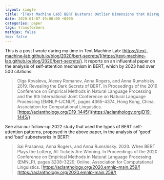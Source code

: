```yaml
---
layout: single
title: "[Text Machine Lab] BERT Busters: Outlier Dimensions that Disrupt Transformers"
date: 2020-01-07 19:00:00 +0200
categories: paper
tags: transformers 
mathjax: false
toc: false
---
```


This is a post I wrote during my time in Text Machine Lab: [https://text-machine-lab.github.io/blog/2020/bert-secrets/](https://text-machine-lab.github.io/blog/2020/bert-secrets/). It reports on an influential paper on the analysis of self-attention mechanism in BERT, which by 2023 had over 500 citations:

> Olga Kovaleva, Alexey Romanov, Anna Rogers, and Anna Rumshisky. 2019. Revealing the Dark Secrets of BERT. In Proceedings of the 2019 Conference on Empirical Methods in Natural Language Processing and the 9th International Joint Conference on Natural Language Processing (EMNLP-IJCNLP), pages 4365–4374, Hong Kong, China. Association for Computational Linguistics. [https://aclanthology.org/D19-1445/](https://aclanthology.org/D19-1445/)

See also our follow-up 2022 study that used the types of BERT self-attention patterns, proposed in the above paper, in the analysis of 'good' and 'bad' subnetworks in BERT!

> Sai Prasanna, Anna Rogers, and Anna Rumshisky. 2020. When BERT Plays the Lottery, All Tickets Are Winning. In Proceedings of the 2020 Conference on Empirical Methods in Natural Language Processing (EMNLP), pages 3208–3229, Online. Association for Computational Linguistics. [https://aclanthology.org/2020.emnlp-main.259/](https://aclanthology.org/2020.emnlp-main.259/)